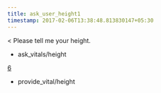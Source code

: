 ```yaml
---
title: ask_user_height1
timestamp: 2017-02-06T13:38:48.813830147+05:30
---
```


< Please tell me your height.
* ask_vitals/height

[6](height)
* provide_vital/height
